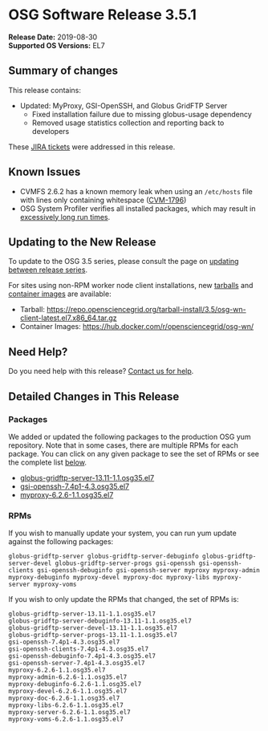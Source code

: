 OSG Software Release 3.5.1
===========================

**Release Date:** 2019-08-30    
**Supported OS Versions:** EL7

Summary of changes
------------------

This release contains:

-   Updated: MyProxy, GSI-OpenSSH, and Globus GridFTP Server
    -   Fixed installation failure due to missing globus-usage dependency
    -   Removed usage statistics collection and reporting back to developers

These
[JIRA tickets](https://jira.opensciencegrid.org/issues/?jql=project%20%3D%20SOFTWARE%20AND%20fixVersion%20%3D%203.5.1%20)
were addressed in this release.

Known Issues
------------

- CVMFS 2.6.2 has a known memory leak when using an `/etc/hosts` file with lines only containing whitespace
([CVM-1796](https://sft.its.cern.ch/jira/browse/CVM-1796))
- OSG System Profiler verifies all installed packages, which may result in
[excessively long run times](https://opensciencegrid.atlassian.net/browse/SOFTWARE-3804).


Updating to the New Release
---------------------------

To update to the OSG 3.5 series, please consult the page on
[updating between release series](/release/release_series#updating-to-osg-35).

For sites using non-RPM worker node client installations, new [tarballs](/worker-node/install-wn-tarball) and
[container images](/worker-node/using-wn-containers) are available:

- Tarball: <https://repo.opensciencegrid.org/tarball-install/3.5/osg-wn-client-latest.el7.x86_64.tar.gz>
- Container Images: <https://hub.docker.com/r/opensciencegrid/osg-wn/>

Need Help?
----------

Do you need help with this release? [Contact us for help](/common/help).

Detailed Changes in This Release
--------------------------------

### Packages

We added or updated the following packages to the production OSG yum repository.
Note that in some cases, there are multiple RPMs for each package.
You can click on any given package to see the set of RPMs or see the complete list [below](#rpms).

-   [globus-gridftp-server-13.11-1.1.osg35.el7](https://koji.chtc.wisc.edu/koji/search?match=glob&type=build&terms=globus-gridftp-server-13.11-1.1.osg35.el7)
-   [gsi-openssh-7.4p1-4.3.osg35.el7](https://koji.chtc.wisc.edu/koji/search?match=glob&type=build&terms=gsi-openssh-7.4p1-4.3.osg35.el7)
-   [myproxy-6.2.6-1.1.osg35.el7](https://koji.chtc.wisc.edu/koji/search?match=glob&type=build&terms=myproxy-6.2.6-1.1.osg35.el7)

### RPMs

If you wish to manually update your system, you can run yum update against the following packages:

    globus-gridftp-server globus-gridftp-server-debuginfo globus-gridftp-server-devel globus-gridftp-server-progs gsi-openssh gsi-openssh-clients gsi-openssh-debuginfo gsi-openssh-server myproxy myproxy-admin myproxy-debuginfo myproxy-devel myproxy-doc myproxy-libs myproxy-server myproxy-voms

If you wish to only update the RPMs that changed, the set of RPMs is:

``` file
globus-gridftp-server-13.11-1.1.osg35.el7
globus-gridftp-server-debuginfo-13.11-1.1.osg35.el7
globus-gridftp-server-devel-13.11-1.1.osg35.el7
globus-gridftp-server-progs-13.11-1.1.osg35.el7
gsi-openssh-7.4p1-4.3.osg35.el7
gsi-openssh-clients-7.4p1-4.3.osg35.el7
gsi-openssh-debuginfo-7.4p1-4.3.osg35.el7
gsi-openssh-server-7.4p1-4.3.osg35.el7
myproxy-6.2.6-1.1.osg35.el7
myproxy-admin-6.2.6-1.1.osg35.el7
myproxy-debuginfo-6.2.6-1.1.osg35.el7
myproxy-devel-6.2.6-1.1.osg35.el7
myproxy-doc-6.2.6-1.1.osg35.el7
myproxy-libs-6.2.6-1.1.osg35.el7
myproxy-server-6.2.6-1.1.osg35.el7
myproxy-voms-6.2.6-1.1.osg35.el7
```
